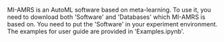 MI-AMRS is an AutoML software based on meta-learning. To use it, you need to download both 'Software' and 'Databases' which MI-AMRS is based on. You need to put the 'Software' in your experiment environment. The examples for user guide are provided in 'Examples.ipynb'.
